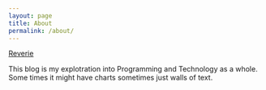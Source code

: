 ```yaml
---
layout: page
title: About
permalink: /about/
---
```


[Reverie](https://github.com/amitmerchant1990/reverie)

This blog is my explotration into Programming and Technology as a whole.
Some times it might have charts sometimes just walls of text.
